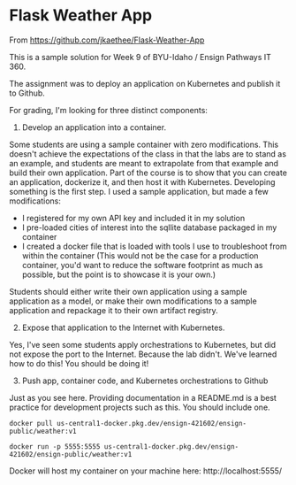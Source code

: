 # Flask Weather App
From https://github.com/jkaethee/Flask-Weather-App

This is a sample solution for Week 9 of BYU-Idaho / Ensign Pathways IT 360.

The assignment was to deploy an application on Kubernetes and publish it to Github.

For grading, I'm looking for three distinct components:

1) Develop an application into a container. 

Some students are using a sample container with zero modifications. 
This doesn't achieve the expectations of the class in that the labs are to stand as an example, and students are meant to extrapolate from that example and build their own application. 
Part of the course is to show that you can create an application, dockerize it, and then host it with Kubernetes. Developing something is the first step.
I used a sample application, but made a few modifications: 

* I registered for my own API key and included it in my solution
* I pre-loaded cities of interest into the sqllite database packaged in my container
* I created a docker file that is loaded with tools I use to troubleshoot from within the container (This would not be the case for a production container, you'd want to reduce the software footprint as much as possible, but the point is to showcase it is your own.)

Students should either write their own application using a sample application as a model, or make their own modifications to a sample application and repackage it to their own artifact registry.
 
2) Expose that application to the Internet with Kubernetes.

Yes, I've seen some students apply orchestrations to Kubernetes, but did not expose the port to the Internet. Because the lab didn't. 
We've learned how to do this! You should be doing it!

3) Push app, container code, and Kubernetes orchestrations to Github 

Just as you see here. Providing documentation in a README.md is a best practice for development projects such as this. 
You should include one.

```
docker pull us-central1-docker.pkg.dev/ensign-421602/ensign-public/weather:v1
```

```
docker run -p 5555:5555 us-central1-docker.pkg.dev/ensign-421602/ensign-public/weather:v1
```

Docker will host my container on your machine here: http://localhost:5555/

